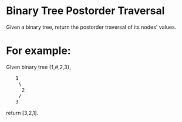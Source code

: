 # Binary Tree Postorder Traversal 
Given a binary tree, return the postorder traversal of its nodes' values.

# For example:
Given binary tree {1,#,2,3},
<pre>
   1
    \
     2
    /
   3
</pre>
return [3,2,1].
